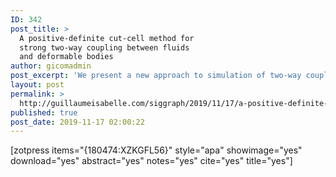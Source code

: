 ```yaml
---
ID: 342
post_title: >
  A positive-definite cut-cell method for
  strong two-way coupling between fluids
  and deformable bodies
author: gicomadmin
post_excerpt: 'We present a new approach to simulation of two-way coupling between inviscid free surface uids and deformable bodies that exhibits several notable advantages over previous techniques. By fully incorporating the dynamics of the solid into pressure projection, we simultaneously handle uid incompressibility and solid elasticity and damping. Thanks to this strong coupling, our method does not su er from instability, even in very taxing scenarios. Furthermore, use of a cut-cell discretization methodology allows us to accurately apply proper free-slip boundary conditions at the exact solid- uid interface. Consequently, our method is capable of correctly simulating inviscid tangential ow, devoid of grid artefacts or arti cial sticking. Lastly, we present an e cient algebraic transformation to convert the inde nite coupled pressure projection system into a positive-de nite form. We demonstrate the e cacy of our proposed method by simulating several interesting scenarios, including a light bath toy colliding with a collapsing column of water, liquid being dropped onto a deformable platform, and a partially liquid- lled deformable elastic sphere bouncing.'
layout: post
permalink: >
  http://guillaumeisabelle.com/siggraph/2019/11/17/a-positive-definite-cut-cell-method-for-strong-two-way-coupling-between-fluids-and-deformable-bodies/
published: true
post_date: 2019-11-17 02:00:22
---
```

<!-- wp:paragraph -->



<!-- /wp:paragraph -->

<!-- wp:shortcode --> [zotpress items="{180474:XZKGFL56}" style="apa" showimage="yes" download="yes" abstract="yes" notes="yes" cite="yes" title="yes"] 

<!-- /wp:shortcode -->
